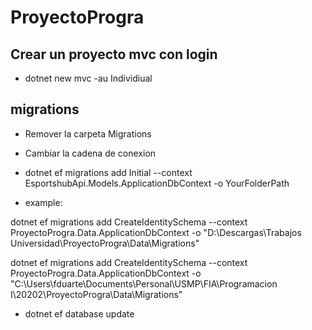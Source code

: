 # ProyectoProgra

## Crear un proyecto mvc con login

- dotnet new mvc -au Individiual

## migrations
- Remover la carpeta Migrations
- Cambiar la cadena de conexion
- dotnet ef migrations add Initial --context EsportshubApi.Models.ApplicationDbContext -o YourFolderPath

- example:

dotnet ef migrations add CreateIdentitySchema --context ProyectoProgra.Data.ApplicationDbContext -o "D:\Descargas\Trabajos Universidad\ProyectoProgra\Data\Migrations"


dotnet ef migrations add CreateIdentitySchema --context ProyectoProgra.Data.ApplicationDbContext -o "C:\Users\fduarte\Documents\Personal\USMP\FIA\Programacion I\20202\ProyectoProgra\Data\Migrations"



- dotnet ef database update
